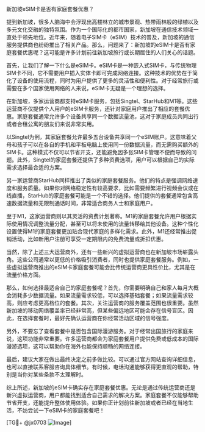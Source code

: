 新加坡eSIM卡是否有家庭套餐优惠？

提到新加坡，很多人脑海中会浮现出高楼林立的城市景观、热带雨林般的绿植以及多元文化交融的独特氛围。作为一个国际化的都市国家，新加坡在通信技术领域一直处于领先地位。近年来，随着电子SIM卡（eSIM）技术的普及，新加坡的通信服务提供商也纷纷推出了相关产品。那么，问题来了：新加坡的eSIM卡是否有家庭套餐优惠呢？这可能是许多计划前往新加坡旅行或长期居住的人们关心的话题。

首先，让我们了解一下什么是eSIM卡。eSIM卡是一种嵌入式SIM卡，与传统物理SIM卡不同，它不需要用户插入实体卡即可完成网络连接。这种技术的优势在于简化了设备的使用流程，同时为用户提供了更多的灵活性和便利性。对于经常旅行或需要在多个国家使用网络的人来说，eSIM卡无疑是一个理想的选择。

在新加坡，多家运营商都支持eSIM卡服务，包括Singtel、StarHub和M1等。这些运营商不仅提供个人用户的eSIM卡服务，还针对家庭用户推出了相应的套餐优惠。家庭套餐通常允许多个设备共享同一个数据流量池，这对于家庭成员共同出行或者合租公寓的朋友们来说非常实用。

以Singtel为例，其家庭套餐允许最多五台设备共享同一个eSIM账户。这意味着父母和孩子可以在各自的手机和平板电脑上使用同一份数据流量，而无需购买额外的SIM卡。这种模式不仅可以节省开支，还能避免因多张SIM卡管理不便而导致的问题。此外，Singtel的家庭套餐还提供了多种资费选项，用户可以根据自己的实际需求选择最合适的方案。

另一家运营商StarHub同样推出了类似的家庭套餐服务。他们的特点是强调网络速度和服务质量。如果你对网络稳定性有较高要求，比如需要频繁进行视频会议或在线直播，StarHub的家庭套餐可能是一个不错的选择。他们提供的套餐通常包含高速数据流量和无限制通话时间，非常适合商务人士和家庭用户。

至于M1，这家运营商则以其灵活的资费计划著称。M1的家庭套餐允许用户根据实际使用情况调整流量分配，甚至可以将未使用的流量转移给其他设备。这种个性化设置使得M1的家庭套餐更加贴合现代家庭的多样化需求。此外，M1还经常推出促销活动，比如新用户注册可享受一定期限内的免费流量或折扣优惠。

当然，除了上述三大运营商外，还有一些新兴的虚拟运营商也在新加坡市场崭露头角。这些公司通常以更低的价格吸引消费者，同时也提供家庭套餐服务。例如，一些虚拟运营商推出的eSIM卡家庭套餐可能会比传统运营商更具性价比，尤其是在流量价格方面。

那么，如何选择最适合自己的家庭套餐呢？首先，你需要明确自己和家人每月大概会消耗多少数据流量。如果流量需求较低，可以选择基础套餐；如果流量需求较高，则应考虑更高档位的套餐。其次，关注运营商的服务覆盖范围也很重要。虽然新加坡的移动网络覆盖率已经非常高，但某些偏远地区可能会存在信号盲区。因此，在选择套餐时，最好先确认运营商在你经常活动区域的信号强度。

另外，不要忘了查看套餐中是否包含国际漫游服务。对于经常出国旅行的家庭来说，这项功能非常重要。许多运营商都会为家庭套餐用户提供免费或低成本的国际漫游选项，这可以帮助你在海外也能保持顺畅的网络连接。

最后，建议大家在做出最终决定之前多做比较。可以通过官方网站查询详细信息，也可以直接联系客服咨询具体细节。有时候，电话沟通能够获得更直观的帮助，特别是当你对某些条款不太理解时。

综上所述，新加坡的eSIM卡确实存在家庭套餐优惠。无论是通过传统运营商还是新兴虚拟运营商，用户都能找到适合自己需求的解决方案。家庭套餐不仅能够帮助节省开支，还能提升整体使用体验。如果你正计划前往新加坡或者已经在当地生活，不妨尝试一下eSIM卡的家庭套餐吧！

[TG💪+ @jx0703 ![Image](https://github.com/user-attachments/assets/dbca1d08-cadb-493c-b0ec-ad6f7a83f270)]